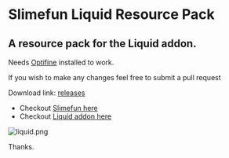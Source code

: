# Slimefun Liquid Resource Pack
## A resource pack for the Liquid addon.

Needs [Optifine](https://optifine.net/home) installed to work.

If you wish to make any changes feel free to submit a pull request

Download link: [releases](https://github.com/RenanMsV/slimefun-liquid-resource-pack/releases)

- Checkout [Slimefun here](https://github.com/Slimefun/Slimefun4)
- Checkout [Liquid addon here](https://github.com/Seggan/Liquid)

![liquid.png](https://i.imgur.com/b6T6qqL.png)

Thanks.
